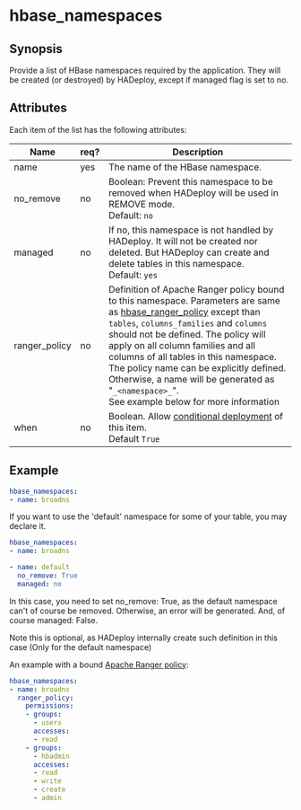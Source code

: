 # hbase_namespaces

## Synopsis

Provide a list of HBase namespaces required by the application. They will be created (or destroyed) by HADeploy, except if managed flag is set to no.

## Attributes

Each item of the list has the following attributes:

Name | req? | 	Description
--- | --- | ---
name|yes|The name of the HBase namespace. 
no_remove|no|Boolean: Prevent this namespace to be removed when HADeploy will be used in REMOVE mode.<br>Default: `no`
managed|no|If no, this namespace is not handled by HADeploy. It will not be created nor deleted. But HADeploy can create and delete tables in this namespace.<br>Default: `yes`
ranger_policy|no|Definition of Apache Ranger policy bound to this namespace. Parameters are same as [hbase_ranger_policy](../ranger/hbase_ranger_policies) except than `tables`, `columns_families` and `columns` should not be defined. The policy will apply on all column families and all columns of all tables in this namespace.<br>The policy name can be explicitly defined. Otherwise, a name will be generated as "`_<namespace>_`".<br>See example below for more information
when|no|Boolean. Allow [conditional deployment](../../more/conditional_deployment) of this item.<br>Default `True` 

## Example
```yaml
hbase_namespaces:
- name: broadns
```
If you want to use the 'default' namespace for some of your table, you may declare it.
```yaml
hbase_namespaces:
- name: broadns

- name: default
  no_remove: True
  managed: no
``` 
In this case, you need to set no_remove: True, as the default namespace can't of course be removed. Otherwise, an error will be generated. And, of course managed: False.

Note this is optional, as HADeploy internally create such definition in this case (Only for the default namespace)

An example with a bound [Apache Ranger policy](../ranger/hbase_ranger_policies):
```yaml
hbase_namespaces:
- name: broadns
  ranger_policy:
    permissions:
    - groups:
      - users
      accesses:
      - read
    - groups:
      - hbadmin
      accesses:
      - read
      - write
      - create
      - admin
```
 
